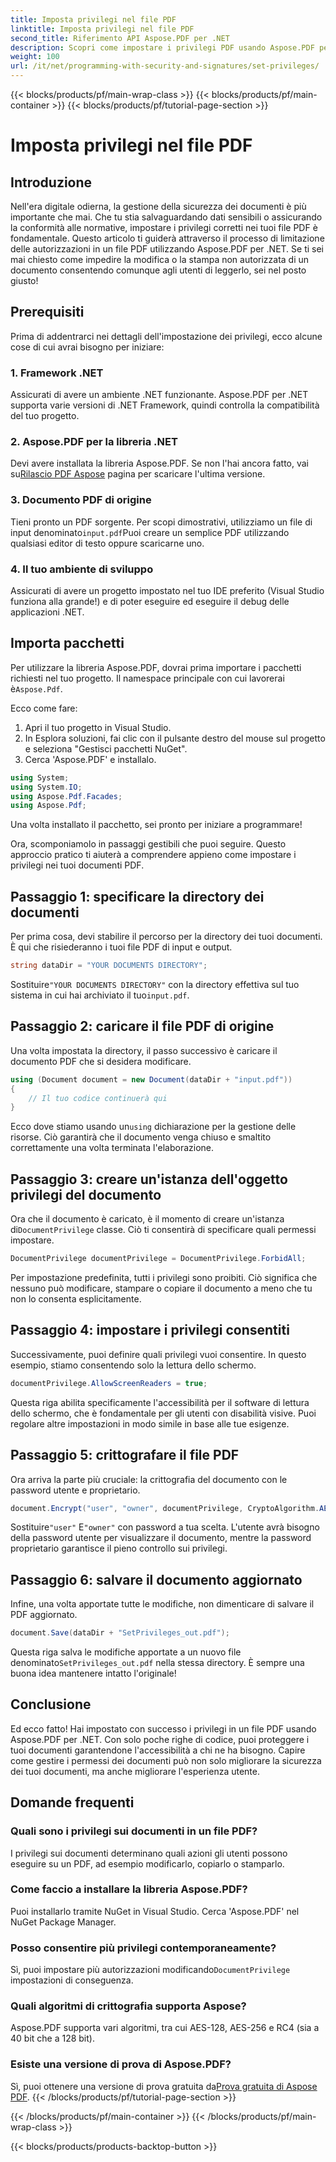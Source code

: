 ```yaml
---
title: Imposta privilegi nel file PDF
linktitle: Imposta privilegi nel file PDF
second_title: Riferimento API Aspose.PDF per .NET
description: Scopri come impostare i privilegi PDF usando Aspose.PDF per .NET con questa guida passo-passo. Proteggi i tuoi documenti in modo efficace.
weight: 100
url: /it/net/programming-with-security-and-signatures/set-privileges/
---
```


{{< blocks/products/pf/main-wrap-class >}}
{{< blocks/products/pf/main-container >}}
{{< blocks/products/pf/tutorial-page-section >}}

# Imposta privilegi nel file PDF

## Introduzione

Nell'era digitale odierna, la gestione della sicurezza dei documenti è più importante che mai. Che tu stia salvaguardando dati sensibili o assicurando la conformità alle normative, impostare i privilegi corretti nei tuoi file PDF è fondamentale. Questo articolo ti guiderà attraverso il processo di limitazione delle autorizzazioni in un file PDF utilizzando Aspose.PDF per .NET. Se ti sei mai chiesto come impedire la modifica o la stampa non autorizzata di un documento consentendo comunque agli utenti di leggerlo, sei nel posto giusto!

## Prerequisiti

Prima di addentrarci nei dettagli dell'impostazione dei privilegi, ecco alcune cose di cui avrai bisogno per iniziare:

### 1. Framework .NET

Assicurati di avere un ambiente .NET funzionante. Aspose.PDF per .NET supporta varie versioni di .NET Framework, quindi controlla la compatibilità del tuo progetto.

### 2. Aspose.PDF per la libreria .NET

 Devi avere installata la libreria Aspose.PDF. Se non l'hai ancora fatto, vai su[Rilascio PDF Aspose](https://releases.aspose.com/pdf/net/) pagina per scaricare l'ultima versione.

### 3. Documento PDF di origine

 Tieni pronto un PDF sorgente. Per scopi dimostrativi, utilizziamo un file di input denominato`input.pdf`Puoi creare un semplice PDF utilizzando qualsiasi editor di testo oppure scaricarne uno.

### 4. Il tuo ambiente di sviluppo

Assicurati di avere un progetto impostato nel tuo IDE preferito (Visual Studio funziona alla grande!) e di poter eseguire ed eseguire il debug delle applicazioni .NET.

## Importa pacchetti

 Per utilizzare la libreria Aspose.PDF, dovrai prima importare i pacchetti richiesti nel tuo progetto. Il namespace principale con cui lavorerai è`Aspose.Pdf`.

Ecco come fare:

1. Apri il tuo progetto in Visual Studio.
2. In Esplora soluzioni, fai clic con il pulsante destro del mouse sul progetto e seleziona "Gestisci pacchetti NuGet".
3. Cerca 'Aspose.PDF' e installalo.

```csharp
using System;
using System.IO;
using Aspose.Pdf.Facades;
using Aspose.Pdf;
```

Una volta installato il pacchetto, sei pronto per iniziare a programmare!

Ora, scomponiamolo in passaggi gestibili che puoi seguire. Questo approccio pratico ti aiuterà a comprendere appieno come impostare i privilegi nei tuoi documenti PDF.

## Passaggio 1: specificare la directory dei documenti

Per prima cosa, devi stabilire il percorso per la directory dei tuoi documenti. È qui che risiederanno i tuoi file PDF di input e output.

```csharp
string dataDir = "YOUR DOCUMENTS DIRECTORY";
```
 Sostituire`"YOUR DOCUMENTS DIRECTORY"` con la directory effettiva sul tuo sistema in cui hai archiviato il tuo`input.pdf`.

## Passaggio 2: caricare il file PDF di origine

Una volta impostata la directory, il passo successivo è caricare il documento PDF che si desidera modificare.

```csharp
using (Document document = new Document(dataDir + "input.pdf"))
{
    // Il tuo codice continuerà qui
}
```
 Ecco dove stiamo usando un`using` dichiarazione per la gestione delle risorse. Ciò garantirà che il documento venga chiuso e smaltito correttamente una volta terminata l'elaborazione.

## Passaggio 3: creare un'istanza dell'oggetto privilegi del documento

Ora che il documento è caricato, è il momento di creare un'istanza di`DocumentPrivilege` classe. Ciò ti consentirà di specificare quali permessi impostare.

```csharp
DocumentPrivilege documentPrivilege = DocumentPrivilege.ForbidAll;
```
Per impostazione predefinita, tutti i privilegi sono proibiti. Ciò significa che nessuno può modificare, stampare o copiare il documento a meno che tu non lo consenta esplicitamente.

## Passaggio 4: impostare i privilegi consentiti

Successivamente, puoi definire quali privilegi vuoi consentire. In questo esempio, stiamo consentendo solo la lettura dello schermo.

```csharp
documentPrivilege.AllowScreenReaders = true;
```
Questa riga abilita specificamente l'accessibilità per il software di lettura dello schermo, che è fondamentale per gli utenti con disabilità visive. Puoi regolare altre impostazioni in modo simile in base alle tue esigenze.

## Passaggio 5: crittografare il file PDF

Ora arriva la parte più cruciale: la crittografia del documento con le password utente e proprietario.

```csharp
document.Encrypt("user", "owner", documentPrivilege, CryptoAlgorithm.AESx128, false);
```
 Sostituire`"user"` E`"owner"` con password a tua scelta. L'utente avrà bisogno della password utente per visualizzare il documento, mentre la password proprietario garantisce il pieno controllo sui privilegi. 

## Passaggio 6: salvare il documento aggiornato

Infine, una volta apportate tutte le modifiche, non dimenticare di salvare il PDF aggiornato.

```csharp
document.Save(dataDir + "SetPrivileges_out.pdf");
```
 Questa riga salva le modifiche apportate a un nuovo file denominato`SetPrivileges_out.pdf` nella stessa directory. È sempre una buona idea mantenere intatto l'originale!

## Conclusione

Ed ecco fatto! Hai impostato con successo i privilegi in un file PDF usando Aspose.PDF per .NET. Con solo poche righe di codice, puoi proteggere i tuoi documenti garantendone l'accessibilità a chi ne ha bisogno. Capire come gestire i permessi dei documenti può non solo migliorare la sicurezza dei tuoi documenti, ma anche migliorare l'esperienza utente. 

## Domande frequenti

### Quali sono i privilegi sui documenti in un file PDF?  
I privilegi sui documenti determinano quali azioni gli utenti possono eseguire su un PDF, ad esempio modificarlo, copiarlo o stamparlo.

### Come faccio a installare la libreria Aspose.PDF?  
Puoi installarlo tramite NuGet in Visual Studio. Cerca 'Aspose.PDF' nel NuGet Package Manager.

### Posso consentire più privilegi contemporaneamente?  
Sì, puoi impostare più autorizzazioni modificando`DocumentPrivilege` impostazioni di conseguenza.

### Quali algoritmi di crittografia supporta Aspose?  
Aspose.PDF supporta vari algoritmi, tra cui AES-128, AES-256 e RC4 (sia a 40 bit che a 128 bit).

### Esiste una versione di prova di Aspose.PDF?  
 Sì, puoi ottenere una versione di prova gratuita da[Prova gratuita di Aspose PDF](https://releases.aspose.com/).
{{< /blocks/products/pf/tutorial-page-section >}}

{{< /blocks/products/pf/main-container >}}
{{< /blocks/products/pf/main-wrap-class >}}

{{< blocks/products/products-backtop-button >}}
